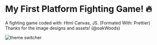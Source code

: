# My First Platform Fighting Game! 🔥
A fighting game coded with: Html Canvas, JS. (Formated With: Prettier)
Thanks for the image designs and assets! (@oakWoods)

![theme switcher](https://user-images.githubusercontent.com/85763135/181660765-6d8ae69b-c355-43cd-9491-4a5c51ad48dd.png)
